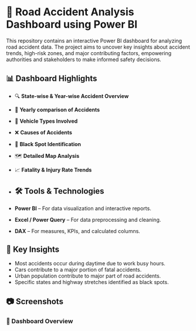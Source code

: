 # 🚧 Road Accident Analysis Dashboard using Power BI

This repository contains an interactive Power BI dashboard for analyzing road accident data. The project aims to uncover key insights about accident trends, high-risk zones, and major contributing factors, empowering authorities and stakeholders to make informed safety decisions.

## 📊 Dashboard Highlights

- 🔍 **State-wise & Year-wise Accident Overview**
- 📆 **Yearly comparison of Accidents**
- 🚗 **Vehicle Types Involved**
- ❌ **Causes of Accidents**
- 📍 **Black Spot Identification**
- 🗺️ **Detailed Map Analysis**
- 📈 **Fatality & Injury Rate Trends**

- ## 🛠 Tools & Technologies

- **Power BI** – For data visualization and interactive reports.
- **Excel / Power Query** – For data preprocessing and cleaning.
- **DAX** – For measures, KPIs, and calculated columns.

## 📌 Key Insights

- Most accidents occur during daytime due to work busy hours.
- Cars contribute to a major portion of fatal accidents.
- Urban population contribute to major part of road accidents.
- Specific states and highway stretches identified as black spots.

## 📷 Screenshots

### 🧭 Dashboard Overview
